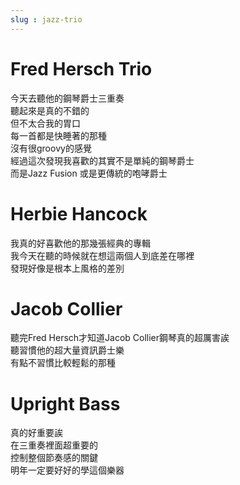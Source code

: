```yaml
---
slug : jazz-trio
---
```

# Fred Hersch Trio
<!-- truncate -->   
今天去聽他的鋼琴爵士三重奏  
聽起來是真的不錯的  
但不太合我的胃口  
每一首都是快睡著的那種  
沒有很groovy的感覺  
經過這次發現我喜歡的其實不是單純的鋼琴爵士    
而是Jazz Fusion 或是更傳統的咆哮爵士  

# Herbie Hancock
我真的好喜歡他的那幾張經典的專輯    
我今天在聽的時候就在想這兩個人到底差在哪裡  
發現好像是根本上風格的差別  

# Jacob Collier
聽完Fred Hersch才知道Jacob Collier鋼琴真的超厲害誒  
聽習慣他的超大量資訊爵士樂  
有點不習慣比較輕鬆的那種  

# Upright Bass
真的好重要誒  
在三重奏裡面超重要的  
控制整個節奏感的關鍵  
明年一定要好好的學這個樂器  

